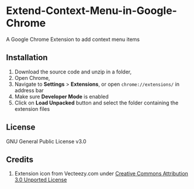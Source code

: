 # Extend-Context-Menu-in-Google-Chrome
A Google Chrome Extension to add context menu items

## Installation

1. Download the source code and unzip in a folder,
2. Open Chrome,
3. Navigate to **Settings** > **Extensions**, or open `chrome://extensions/` in address bar
4. Make sure **Developer Mode** is enabled
5. Click on **Load Unpacked** button and select the folder containing the extension files

## License

GNU General Public License v3.0

## Credits

1. Extension icon from Vecteezy.com under [Creative Commons Attribution 3.0 Unported License](http://creativecommons.org/licenses/by/3.0/deed.en_US)